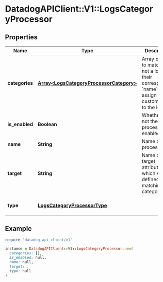 # DatadogAPIClient::V1::LogsCategoryProcessor

## Properties

| Name           | Type                                                                               | Description                                                                                                         | Notes                                     |
| -------------- | ---------------------------------------------------------------------------------- | ------------------------------------------------------------------------------------------------------------------- | ----------------------------------------- |
| **categories** | [**Array&lt;LogsCategoryProcessorCategory&gt;**](LogsCategoryProcessorCategory.md) | Array of filters to match or not a log and their corresponding &#x60;name&#x60;to assign a custom value to the log. |                                           |
| **is_enabled** | **Boolean**                                                                        | Whether or not the processor is enabled.                                                                            | [optional][default to false]              |
| **name**       | **String**                                                                         | Name of the processor.                                                                                              | [optional]                                |
| **target**     | **String**                                                                         | Name of the target attribute which value is defined by the matching category.                                       |                                           |
| **type**       | [**LogsCategoryProcessorType**](LogsCategoryProcessorType.md)                      |                                                                                                                     | [default to &#39;category-processor&#39;] |

## Example

```ruby
require 'datadog_api_client/v1'

instance = DatadogAPIClient::V1::LogsCategoryProcessor.new(
  categories: [],
  is_enabled: null,
  name: null,
  target: ,
  type: null
)
```
